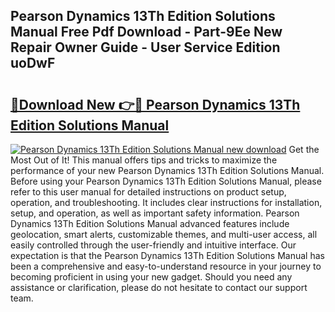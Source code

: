 ## Pearson Dynamics 13Th Edition Solutions Manual Free Pdf Download - Part-9Ee New Repair Owner Guide - User Service Edition uoDwF

# <h2><a href="http://bc64319.oget.top/?id=Pearson+Dynamics+13Th+Edition+Solutions+Manual">🔗Download New 👉🔴 Pearson Dynamics 13Th Edition Solutions Manual</a></h2>

[![Pearson Dynamics 13Th Edition Solutions Manual new download](https://i.imgur.com/5g1atiW.png)](http://bc64319.oget.top/?id=Pearson+Dynamics+13Th+Edition+Solutions+Manual)
Get the Most Out of It! This manual offers tips and tricks to maximize the performance of your new Pearson Dynamics 13Th Edition Solutions Manual. Before using your Pearson Dynamics 13Th Edition Solutions Manual, please refer to this user manual for detailed instructions on product setup, operation, and troubleshooting. It includes clear instructions for installation, setup, and operation, as well as important safety information. Pearson Dynamics 13Th Edition Solutions Manual advanced features include geolocation, smart alerts, customizable themes, and multi-user access, all easily controlled through the user-friendly and intuitive interface. Our expectation is that the Pearson Dynamics 13Th Edition Solutions Manual has been a comprehensive and easy-to-understand resource in your journey to becoming proficient in using your new gadget. Should you need any assistance or clarification, please do not hesitate to contact our support team.
